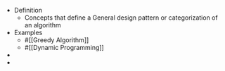 - Definition
	- Concepts that define a General design pattern or categorization of an algorithm
- Examples
	- #[[Greedy Algorithm]]
	- #[[Dynamic Programming]]
-
-